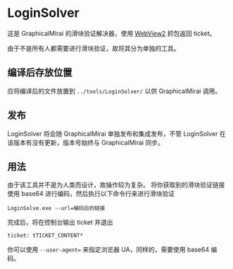 ﻿# LoginSolver

这是 GraphicalMirai 的滑块验证解决器，使用 [WebView2](https://learn.microsoft.com/zh-cn/microsoft-edge/webview2/) 抓包返回 ticket。

由于不是所有人都需要进行滑块验证，故将其分为单独的工具。

## 编译后存放位置

应将编译后的文件放置到 `../tools/LoginSolver/` 以供 GraphicalMirai 调用。

## 发布

LoginSolver 将会随 GraphicalMirai 单独发布和集成发布，不管 LoginSolver 在该版本有没有更新，版本号始终与 GraphicalMirai 同步。

## 用法

由于该工具并不是为人类而设计，故操作较为复杂。
将你获取到的滑块验证链接使用 base64 进行编码，然后执行以下命令行来进行滑块验证

```
LoginSolve.exe --url=编码后的链接
```

完成后，将在控制台输出 ticket 并退出
```
ticket: tTICKET_CONTENT*
```

你可以使用 `--user-agent=` 来指定浏览器 UA，同样的，需要使用 base64 编码。
